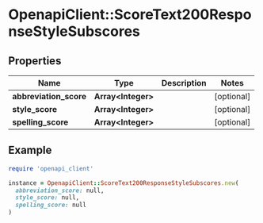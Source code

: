# OpenapiClient::ScoreText200ResponseStyleSubscores

## Properties

| Name | Type | Description | Notes |
| ---- | ---- | ----------- | ----- |
| **abbreviation_score** | **Array&lt;Integer&gt;** |  | [optional] |
| **style_score** | **Array&lt;Integer&gt;** |  | [optional] |
| **spelling_score** | **Array&lt;Integer&gt;** |  | [optional] |

## Example

```ruby
require 'openapi_client'

instance = OpenapiClient::ScoreText200ResponseStyleSubscores.new(
  abbreviation_score: null,
  style_score: null,
  spelling_score: null
)
```

